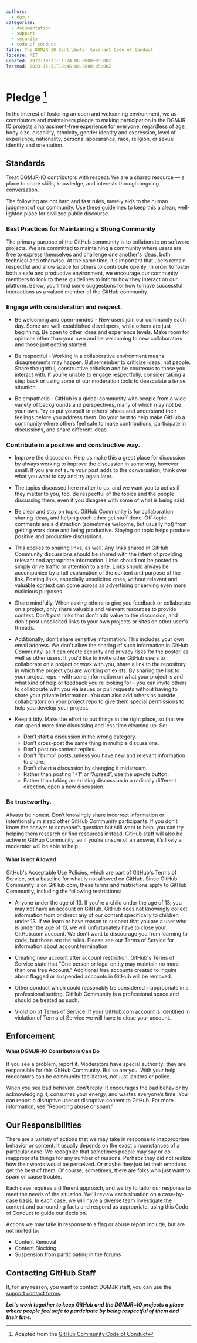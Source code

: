 ```yaml
---
authors:
  - dgmjr
categories:
  - documentation
  - support
  - security
  - code of conduct
title: The DGMJR-IO Contributor Covenant Code of Conduct
license: MIT
created: 2022-10-21-11:24:06.0000+05:00Z
lastmod: 2023-12-31T18:46:00.0000+05:00Z
---
```


# Pledge [^1]

In the interest of fostering an open and welcoming environment, we as contributors and maintainers pledge to making participation in the DGMJR-IO projects a harassment-free experience for everyone, regardless of age, body size, disability, ethnicity, gender identity and expression, level of experience, nationality, personal appearance, race, religion, or sexual identity and orientation.

## Standards

Treat DGMJR-IO contributors with respect. We are a shared resource — a place to share skills, knowledge, and interests through ongoing conversation.

The following are not hard and fast rules, merely aids to the human judgment of our community. Use these guidelines to keep this a clean, well-lighted place for civilized public discourse.

### Best Practices for Maintaining a Strong Community

The primary purpose of the GitHub community is to collaborate on software projects. We are committed to maintaining a community where users are free to express themselves and challenge one another's ideas, both technical and otherwise. At the same time, it's important that users remain respectful and allow space for others to contribute openly. In order to foster both a safe and productive environment, we encourage our community members to look to these guidelines to inform how they interact on our platform. Below, you’ll find some suggestions for how to have successful interactions as a valued member of the GitHub community.

### Engage with consideration and respect.

* Be welcoming and open-minded - New users join our community each day. Some are well-established developers, while others are just beginning. Be open to other ideas and experience levels. Make room for opinions other than your own and be welcoming to new collaborators and those just getting started.

* Be respectful - Working in a collaborative environment means disagreements may happen. But remember to criticize ideas, not people. Share thoughtful, constructive criticism and be courteous to those you interact with. If you’re unable to engage respectfully, consider taking a step back or using some of our moderation tools to deescalate a tense situation.

* Be empathetic - GitHub is a global community with people from a wide variety of backgrounds and perspectives, many of which may not be your own. Try to put yourself in others’ shoes and understand their feelings before you address them. Do your best to help make GitHub a community where others feel safe to make contributions, participate in discussions, and share different ideas.

### Contribute in a positive and constructive way.

* Improve the discussion. Help us make this a great place for discussion by always working to improve the discussion in some way, however small. If you are not sure your post adds to the conversation, think over what you want to say and try again later.

* The topics discussed here matter to us, and we want you to act as if they matter to you, too. Be respectful of the topics and the people discussing them, even if you disagree with some of what is being said.

* Be clear and stay on topic. GitHub Community is for collaboration, sharing ideas, and helping each other get stuff done. Off-topic comments are a distraction (sometimes welcome, but usually not) from getting work done and being productive. Staying on topic helps produce positive and productive discussions.

* This applies to sharing links, as well. Any links shared in GitHub Community discussions should be shared with the intent of providing relevant and appropriate information. Links should not be posted to simply drive traffic or attention to a site. Links should always be accompanied by a full explanation of the content and purpose of the link. Posting links, especially unsolicited ones, without relevant and valuable context can come across as advertising or serving even more malicious purposes.

* Share mindfully. When asking others to give you feedback or collaborate on a project, only share valuable and relevant resources to provide context. Don't post links that don't add value to the discussion, and don't post unsolicited links to your own projects or sites on other user's threads.

* Additionally, don't share sensitive information. This includes your own email address. We don't allow the sharing of such information in GitHub Community, as it can create security and privacy risks for the poster, as well as other users. If you'd like to invite other GitHub users to collaborate on a project or work with you, share a link to the repository in which the project you are working on exists. By sharing the link to your project repo - with some information on what your project is and what kind of help or feedback you're looking for - you can invite others to collaborate with you via issues or pull requests without having to share your private information. You can also add others as outside collaborators on your project repo to give them special permissions to help you develop your project.

* Keep it tidy. Make the effort to put things in the right place, so that we can spend more time discussing and less time cleaning up. So:

  * Don’t start a discussion in the wrong category.
  * Don’t cross-post the same thing in multiple discussions.
  * Don’t post no-content replies.
  * Don't "bump" posts, unless you have new and relevant information to share.
  * Don’t divert a discussion by changing it midstream.
  * Rather than posting “+1” or “Agreed”, use the upvote button.
  * Rather than taking an existing discussion in a radically different direction, open a new discussion.

### Be trustworthy.

Always be honest. Don’t knowingly share incorrect information or intentionally mislead other GitHub Community participants. If you don’t know the answer to someone’s question but still want to help, you can try helping them research or find resources instead. GitHub staff will also be active in GitHub Community, so if you’re unsure of an answer, it’s likely a moderator will be able to help.

#### What is not Allowed
GitHub's Acceptable Use Policies, which are part of GitHub's Terms of Service, set a baseline for what is not allowed on GitHub. Since GitHub Community is on GitHub.com, these terms and restrictions apply to GitHub Community, including the following restrictions:

- Anyone under the age of 13. If you're a child under the age of 13, you may not have an account on GitHub. GitHub does not knowingly collect information from or direct any of our content specifically to children under 13. If we learn or have reason to suspect that you are a user who is under the age of 13, we will unfortunately have to close your GitHub.com account. We don't want to discourage you from learning to code, but those are the rules. Please see our Terms of Service for information about account termination.

- Creating new account after account restriction. GitHub's Terms of Service state that "One person or legal entity may maintain no more than one free Account." Additional free accounts created to inquire about flagged or suspended accounts in GitHub will be removed.

- Other conduct which could reasonably be considered inappropriate in a professional setting. GitHub Community is a professional space and should be treated as such.

- Violation of Terms of Service. If your GitHub.com account is identified in violation of Terms of Service we will have to close your account.

## Enforcement

#### What DGMJR-IO Contributors Can Do
If you see a problem, report it. Moderators have special authority; they are responsible for this GitHub Community. But so are you. With your help, moderators can be community facilitators, not just janitors or police.

When you see bad behavior, don’t reply. It encourages the bad behavior by acknowledging it, consumes your energy, and wastes everyone’s time. You can report a disruptive user or disruptive content to GitHub. For more information, see "Reporting abuse or spam."

## Our Responsibilities

There are a variety of actions that we may take in response to inappropriate behavior or content. It usually depends on the exact circumstances of a particular case. We recognize that sometimes people may say or do inappropriate things for any number of reasons. Perhaps they did not realize how their words would be perceived. Or maybe they just let their emotions get the best of them. Of course, sometimes, there are folks who just want to spam or cause trouble.

Each case requires a different approach, and we try to tailor our response to meet the needs of the situation. We'll review each situation on a case-by-case basis. In each case, we will have a diverse team investigate the content and surrounding facts and respond as appropriate, using this Code of Conduct to guide our decision.

Actions we may take in response to a flag or abuse report include, but are not limited to:

* Content Removal
* Content Blocking
* Suspension from participating in the forums

## Contacting GitHub Staff

If, for any reason, you want to contact DGMJR staff, you can use the [support contact forms](https://issues.dgmjr.io).

***Let's work together to keep GitHub and the DGMJR=IO projects a place where people feel safe to participate by being respectful of them and their time.***

[^1]: Adapted from the [GitHub Community Code of Conduct](https://docs.github.com/en/site-policy/github-terms/github-community-code-of-conduct)
